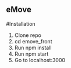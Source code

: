 
## eMove

#Installation

1. Clone repo
2. cd emove_front
3. Run npm install
4. Run npm start
5. Go to localhost:3000